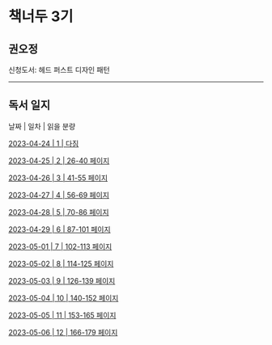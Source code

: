 # 책너두 3기

## 권오정

신청도서: 헤드 퍼스트 디자인 패턴

---

## 독서 일지

날짜 | 일차 | 읽을 분량

[2023-04-24 | 1 | 다짐](./dailyLog/week_1/day\_1\_다짐.md)

[2023-04-25 | 2 | 26-40 페이지](./dailyLog/week_1/day_2_26-40.md)

[2023-04-26 | 3 | 41-55 페이지](./dailyLog/week_1/day_3_41-55.md)

[2023-04-27 | 4 | 56-69 페이지](./dailyLog/week_1/day_4_56-69.md)

[2023-04-28 | 5 | 70-86 페이지](./dailyLog/week_1/day_5_70-86.md)

[2023-04-29 | 6 | 87-101 페이지](./dailyLog/week_1/day_6_87-101.md)

[2023-05-01 | 7 | 102-113 페이지](./dailyLog/week_2/day_7_102-113.md)

[2023-05-02 | 8 | 114-125 페이지](./dailyLog/week_2/day_8_114_125.md)

[2023-05-03 | 9 | 126-139 페이지](./dailyLog/week_2/day_9_126-139.md)

[2023-05-04 | 10 | 140-152 페이지](./dailyLog/week_2/day_10_140-152.md)

[2023-05-05 | 11 | 153-165 페이지](./dailyLog/week_2/day_11_153-165.md)

[2023-05-06 | 12 | 166-179 페이지](./dailyLog/week_2/day_12_166-179.md)